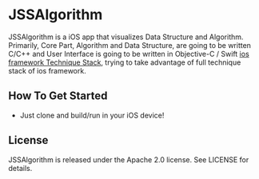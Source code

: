 # JSSAlgorithm

JSSAlgorithm is a iOS app that visualizes Data Structure and Algorithm. <br />Primarily, Core Part, Algorithm and Data Structure, are going to be written C/C++ and User Interface is going to be written in Objective-C / Swift [ios framework Technique Stack](http://3.bp.blogspot.com/-NVC9zsVMzvM/UTj3movLg7I/AAAAAAAABUA/TbN23d14ZqE/s1600/ios-technology-stack.png), trying to take advantage of full technique stack of ios framework. 

## How To Get Started

- Just clone and build/run in your iOS device!  

## License

JSSAlgorithm is released under the Apache 2.0 license. See LICENSE for details.
